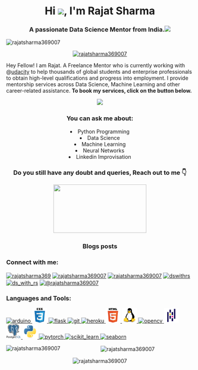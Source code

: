 <h1 align="center">Hi <img src="https://camo.githubusercontent.com/e8e7b06ecf583bc040eb60e44eb5b8e0ecc5421320a92929ce21522dbc34c891/68747470733a2f2f6d656469612e67697068792e636f6d2f6d656469612f6876524a434c467a6361737252346961377a2f67697068792e676966" width=35px>, I'm Rajat Sharma</h1> 

<div>
<h3 align="center">A passionate Data Science Mentor from India.<img src="https://camo.githubusercontent.com/04c895fe09e8684cb09c30ddeb1f3e744264c23912c9bf9217f1256f8b31cb19/68747470733a2f2f6d656469612e67697068792e636f6d2f6d656469612f4c70446d4d3277537436486d35664b4a56612f67697068792e676966" width="30px"></h3><img src="https://komarev.com/ghpvc/?username=rajatsharma369007&label=Profile%20views&color=0e75b6&style=flat" alt="rajatsharma369007" /> 
</div>

<p align="center"> <a href="https://github.com/ryo-ma/github-profile-trophy"><img src="https://github-profile-trophy.vercel.app/?username=rajatsharma369007" alt="rajatsharma369007" /></a> </p>

Hey Fellow! I am Rajat. A Freelance Mentor who is currently working with @[udacity](https://github.com/udacity) to help thousands of global students and enterprise professionals to obtain high-level qualifications and progress into employment. I provide mentorship services across Data Science, Machine Learning and other career-related assistance. **To book my services, click on the button below.**


<div align="center"><a href="https://www.rajatsharma.cc/book-online"><img src="https://media3.giphy.com/media/v1.Y2lkPTc5MGI3NjExYjM4NjZhOTM4NzY2NmU4MWJiNDI0NTM5NzVmZmNmMmNiODhjOWZmMSZlcD12MV9pbnRlcm5hbF9naWZzX2dpZklkJmN0PXM/0r9xuKGmu4c0r95UYz/giphy.gif" width="300px"></a></div>

<div align="center">
<h3>You can ask me about:</h3>
<li>Python Programming</li>
<li>Data Science</li>
<li>Machine Learning</li>
<li>Neural Networks</li>
<li>Linkedin Improvisation</li>
</div>

<div align="center"><h3>Do you still have any doubt and queries, Reach out to me 👇</h3></a>
<a href="https://api.whatsapp.com/send/?phone=%2B919413096546&text=Hi%2C+I+have+a+question...&type=phone_number&app_absent=0"><img src="https://media0.giphy.com/media/pPbcqcLelFmj6/giphy.gif" width="250px" height="130"></a>



### Blogs posts
<!-- BLOG-POST-LIST:START -->
<!-- BLOG-POST-LIST:END -->

<h3 align="left">Connect with me:</h3>
<p align="left">
<a href="https://twitter.com/rajatsharma369" target="blank"><img align="center" src="https://raw.githubusercontent.com/rahuldkjain/github-profile-readme-generator/master/src/images/icons/Social/twitter.svg" alt="rajatsharma369" height="30" width="40" /></a>
<a href="https://linkedin.com/in/rajatsharma369007" target="blank"><img align="center" src="https://raw.githubusercontent.com/rahuldkjain/github-profile-readme-generator/master/src/images/icons/Social/linked-in-alt.svg" alt="rajatsharma369007" height="30" width="40" /></a>
<a href="https://kaggle.com/rajatsharma369007" target="blank"><img align="center" src="https://raw.githubusercontent.com/rahuldkjain/github-profile-readme-generator/master/src/images/icons/Social/kaggle.svg" alt="rajatsharma369007" height="30" width="40" /></a>
<a href="https://fb.com/dswithrs" target="blank"><img align="center" src="https://raw.githubusercontent.com/rahuldkjain/github-profile-readme-generator/master/src/images/icons/Social/facebook.svg" alt="dswithrs" height="30" width="40" /></a>
<a href="https://instagram.com/ds_with_rs" target="blank"><img align="center" src="https://raw.githubusercontent.com/rahuldkjain/github-profile-readme-generator/master/src/images/icons/Social/instagram.svg" alt="ds_with_rs" height="30" width="40" /></a>
<a href="https://medium.com/@rajatsharma369007" target="blank"><img align="center" src="https://raw.githubusercontent.com/rahuldkjain/github-profile-readme-generator/master/src/images/icons/Social/medium.svg" alt="@rajatsharma369007" height="30" width="40" /></a>
</p>

<h3 align="left">Languages and Tools:</h3>
<p align="left"> <a href="https://www.arduino.cc/" target="_blank" rel="noreferrer"> <img src="https://cdn.worldvectorlogo.com/logos/arduino-1.svg" alt="arduino" width="40" height="40"/> </a> <a href="https://www.w3schools.com/css/" target="_blank" rel="noreferrer"> <img src="https://raw.githubusercontent.com/devicons/devicon/master/icons/css3/css3-original-wordmark.svg" alt="css3" width="40" height="40"/> </a> <a href="https://flask.palletsprojects.com/" target="_blank" rel="noreferrer"> <img src="https://www.vectorlogo.zone/logos/pocoo_flask/pocoo_flask-icon.svg" alt="flask" width="40" height="40"/> </a> <a href="https://git-scm.com/" target="_blank" rel="noreferrer"> <img src="https://www.vectorlogo.zone/logos/git-scm/git-scm-icon.svg" alt="git" width="40" height="40"/> </a> <a href="https://heroku.com" target="_blank" rel="noreferrer"> <img src="https://www.vectorlogo.zone/logos/heroku/heroku-icon.svg" alt="heroku" width="40" height="40"/> </a> <a href="https://www.w3.org/html/" target="_blank" rel="noreferrer"> <img src="https://raw.githubusercontent.com/devicons/devicon/master/icons/html5/html5-original-wordmark.svg" alt="html5" width="40" height="40"/> </a> <a href="https://www.linux.org/" target="_blank" rel="noreferrer"> <img src="https://raw.githubusercontent.com/devicons/devicon/master/icons/linux/linux-original.svg" alt="linux" width="40" height="40"/> </a> <a href="https://opencv.org/" target="_blank" rel="noreferrer"> <img src="https://www.vectorlogo.zone/logos/opencv/opencv-icon.svg" alt="opencv" width="40" height="40"/> </a> <a href="https://pandas.pydata.org/" target="_blank" rel="noreferrer"> <img src="https://raw.githubusercontent.com/devicons/devicon/2ae2a900d2f041da66e950e4d48052658d850630/icons/pandas/pandas-original.svg" alt="pandas" width="40" height="40"/> </a> <a href="https://www.postgresql.org" target="_blank" rel="noreferrer"> <img src="https://raw.githubusercontent.com/devicons/devicon/master/icons/postgresql/postgresql-original-wordmark.svg" alt="postgresql" width="40" height="40"/> </a> <a href="https://www.python.org" target="_blank" rel="noreferrer"> <img src="https://raw.githubusercontent.com/devicons/devicon/master/icons/python/python-original.svg" alt="python" width="40" height="40"/> </a> <a href="https://pytorch.org/" target="_blank" rel="noreferrer"> <img src="https://www.vectorlogo.zone/logos/pytorch/pytorch-icon.svg" alt="pytorch" width="40" height="40"/> </a> <a href="https://scikit-learn.org/" target="_blank" rel="noreferrer"> <img src="https://upload.wikimedia.org/wikipedia/commons/0/05/Scikit_learn_logo_small.svg" alt="scikit_learn" width="40" height="40"/> </a> <a href="https://seaborn.pydata.org/" target="_blank" rel="noreferrer"> <img src="https://seaborn.pydata.org/_images/logo-mark-lightbg.svg" alt="seaborn" width="40" height="40"/> </a> </p>

<p><img align="left" src="https://github-readme-stats.vercel.app/api/top-langs?username=rajatsharma369007&show_icons=true&locale=en&layout=compact" alt="rajatsharma369007" /></p>

<p>&nbsp;<img align="center" src="https://github-readme-stats.vercel.app/api?username=rajatsharma369007&show_icons=true&locale=en" alt="rajatsharma369007" /></p>

<p><img align="center" src="https://github-readme-streak-stats.herokuapp.com/?user=rajatsharma369007&" alt="rajatsharma369007" /></p>
